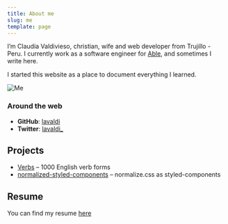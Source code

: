 ```yaml
---
title: About me
slug: me
template: page
---
```


I’m Claudia Valdivieso, christian, wife and web developer from Trujillo - Peru. I currently work as a software engineer for [Able](https://www.able.co/), and sometimes I write here.

I started this website as a place to document everything I learned.

![Me](../images/claudia-carlos.jpg)

### Around the web

- **GitHub**: [lavaldi](https://github.com/lavaldi)
- **Twitter**: [lavaldi\_](https://twitter.com/lavaldi_)

## Projects

- [Verbs](https://github.com/lavaldi/verbs) – 1000 English verb forms
- [normalized-styled-components](https://github.com/lavaldi/normalized-components) – normalize.css as styled-components

## Resume

You can find my resume [here](/resume)
